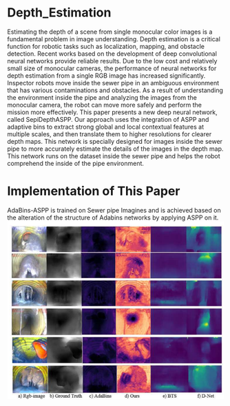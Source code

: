 # Depth_Estimation
Estimating the depth of a scene from single monocular color images is a fundamental problem in image understanding. Depth estimation is a critical function for robotic tasks such as localization, mapping, and obstacle detection. Recent works based on the development of deep convolutional neural networks provide reliable results. Due to the low cost and relatively small size of monocular cameras, the performance of neural networks for depth estimation from a single RGB image has increased significantly. Inspector robots move inside the sewer pipe in an ambiguous environment that has various contaminations and obstacles. As a result of understanding the environment inside the pipe and analyzing the images from the monocular camera, the robot can move more safely and perform the mission more effectively. This paper presents a new deep neural network, called SepiDepthASPP. Our approach uses the integration of ASPP and adaptive bins to extract strong global and local contextual features at multiple scales, and then translate them to higher resolutions for clearer depth maps. This network is specially designed for images inside the sewer pipe to more accurately estimate the details of the images in the depth map. This network runs on the dataset inside the sewer pipe and helps the robot comprehend the inside of the pipe environment. 

# Implementation of This Paper 
AdaBins-ASPP is trained on Sewer pipe Imagines and is achieved based on the alteration of the structure of Adabins networks by applying ASPP on it.
![alt text](result.png)
